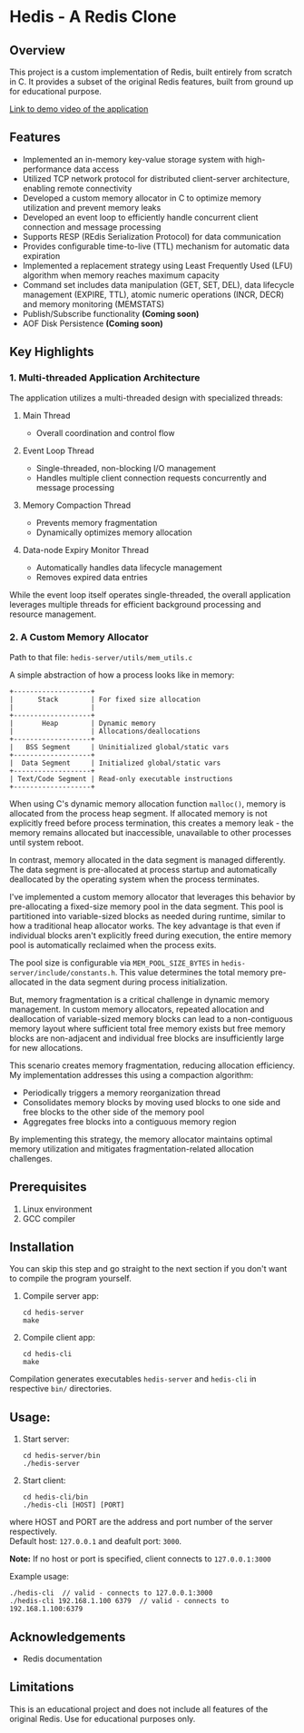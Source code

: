 # Hedis - A Redis Clone

## Overview
This project is a custom implementation of Redis, built entirely from scratch in C. It provides a subset of the original Redis features, built from ground up for educational purpose.

[Link to demo video of the application](https://drive.google.com/file/d/1pCi74EVRYATfrDMu5ZdxWHYO9VReyuxQ/view?usp=sharing)

## Features
* Implemented an in-memory key-value storage system with high-performance data access
* Utilized TCP network protocol for distributed client-server architecture, enabling remote connectivity
* Developed a custom memory allocator in C to optimize memory utilization and prevent memory leaks
* Developed an event loop to efficiently handle concurrent client connection and message processing
* Supports RESP (REdis Serialization Protocol) for data communication
* Provides configurable time-to-live (TTL) mechanism for automatic data expiration
* Implemented a replacement strategy using Least Frequently Used (LFU) algorithm when memory reaches maximum capacity
* Command set includes data manipulation (GET, SET, DEL), data lifecycle management (EXPIRE, TTL), atomic numeric operations (INCR, DECR) and memory monitoring (MEMSTATS)
* Publish/Subscribe functionality **(Coming soon)**
* AOF Disk Persistence **(Coming soon)**

## Key Highlights
### 1. Multi-threaded Application Architecture

The application utilizes a multi-threaded design with specialized threads:

1. Main Thread
    * Overall coordination and control flow

2. Event Loop Thread
    * Single-threaded, non-blocking I/O management
    * Handles multiple client connection requests concurrently and message processing

3. Memory Compaction Thread
    * Prevents memory fragmentation
    * Dynamically optimizes memory allocation

4. Data-node Expiry Monitor Thread
    * Automatically handles data lifecycle management
    * Removes expired data entries

While the event loop itself operates single-threaded, the overall application leverages multiple threads for efficient background processing and resource management.

### 2. A Custom Memory Allocator

Path to that file: `hedis-server/utils/mem_utils.c`

A simple abstraction of how a process looks like in memory:
```
+-------------------+
|      Stack        | For fixed size allocation
|                   | 
+-------------------+
|       Heap        | Dynamic memory
|                   | Allocations/deallocations
+-------------------+
|   BSS Segment     | Uninitialized global/static vars
+-------------------+
|  Data Segment     | Initialized global/static vars 
+-------------------+
| Text/Code Segment | Read-only executable instructions
+-------------------+
```

When using C's dynamic memory allocation function `malloc()`, memory is allocated from the process heap segment. If allocated memory is not explicitly freed before process termination, this creates a memory leak - the memory remains allocated but inaccessible, unavailable to other processes until system reboot.

In contrast, memory allocated in the data segment is managed differently. The data segment is pre-allocated at process startup and automatically deallocated by the operating system when the process terminates.

I've implemented a custom memory allocator that leverages this behavior by pre-allocating a fixed-size memory pool in the data segment. This pool is partitioned into variable-sized blocks as needed during runtime, similar to how a traditional heap allocator works. The key advantage is that even if individual blocks aren't explicitly freed during execution, the entire memory pool is automatically reclaimed when the process exits.

The pool size is configurable via `MEM_POOL_SIZE_BYTES` in `hedis-server/include/constants.h`. This value determines the total memory pre-allocated in the data segment during process initialization.

But, memory fragmentation is a critical challenge in dynamic memory management. In custom memory allocators, repeated allocation and deallocation of variable-sized memory blocks can lead to a non-contiguous memory layout where sufficient total free memory exists but free memory blocks are non-adjacent and individual free blocks are insufficiently large for new allocations.

This scenario creates memory fragmentation, reducing allocation efficiency.
My implementation addresses this using a compaction algorithm:

* Periodically triggers a memory reorganization thread
* Consolidates memory blocks by moving used blocks to one side and free blocks to the other side of the memory pool
* Aggregates free blocks into a contiguous memory region

By implementing this strategy, the memory allocator maintains optimal memory utilization and mitigates fragmentation-related allocation challenges.

## Prerequisites
1. Linux environment
2. GCC compiler

## Installation
You can skip this step and go straight to the next section if you don't want to compile the program yourself.

1. Compile server app:
    ```
    cd hedis-server
    make
    ```
2. Compile client app:
    ```
    cd hedis-cli
    make
    ```
Compilation generates executables `hedis-server` and `hedis-cli` in respective `bin/` directories.

## Usage:
1. Start server:
    ```
    cd hedis-server/bin
    ./hedis-server
    ```
2. Start client:
    ```
    cd hedis-cli/bin
    ./hedis-cli [HOST] [PORT]
    ```
where HOST and PORT are the address and port number of the server respectively.  
Default host: `127.0.0.1` and deafult port: `3000`.  

**Note:** If no host or port is specified, client connects to `127.0.0.1:3000`

Example usage:
```
./hedis-cli  // valid - connects to 127.0.0.1:3000
./hedis-cli 192.168.1.100 6379  // valid - connects to 192.168.1.100:6379
```

## Acknowledgements
* Redis documentation

## Limitations
This is an educational project and does not include all features of the original Redis. Use for educational purposes only.

